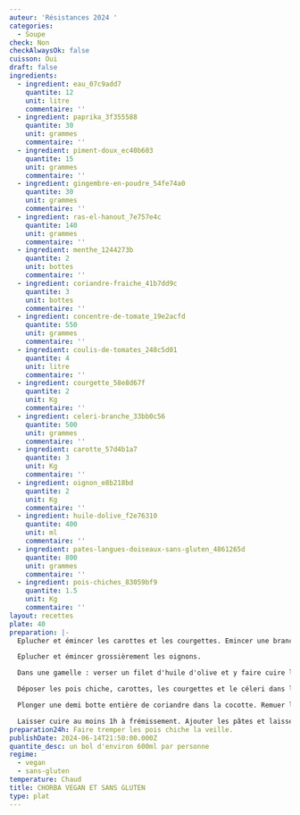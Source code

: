 ```yaml
---
auteur: 'Résistances 2024 '
categories:
  - Soupe
check: Non
checkAlwaysOk: false
cuisson: Oui
draft: false
ingredients:
  - ingredient: eau_07c9add7
    quantite: 12
    unit: litre
    commentaire: ''
  - ingredient: paprika_3f355588
    quantite: 30
    unit: grammes
    commentaire: ''
  - ingredient: piment-doux_ec40b603
    quantite: 15
    unit: grammes
    commentaire: ''
  - ingredient: gingembre-en-poudre_54fe74a0
    quantite: 30
    unit: grammes
    commentaire: ''
  - ingredient: ras-el-hanout_7e757e4c
    quantite: 140
    unit: grammes
    commentaire: ''
  - ingredient: menthe_1244273b
    quantite: 2
    unit: bottes
    commentaire: ''
  - ingredient: coriandre-fraiche_41b7dd9c
    quantite: 3
    unit: bottes
    commentaire: ''
  - ingredient: concentre-de-tomate_19e2acfd
    quantite: 550
    unit: grammes
    commentaire: ''
  - ingredient: coulis-de-tomates_248c5d01
    quantite: 4
    unit: litre
    commentaire: ''
  - ingredient: courgette_58e8d67f
    quantite: 2
    unit: Kg
    commentaire: ''
  - ingredient: celeri-branche_33bb0c56
    quantite: 500
    unit: grammes
    commentaire: ''
  - ingredient: carotte_57d4b1a7
    quantite: 3
    unit: Kg
    commentaire: ''
  - ingredient: oignon_e8b218bd
    quantite: 2
    unit: Kg
    commentaire: ''
  - ingredient: huile-dolive_f2e76310
    quantite: 400
    unit: ml
    commentaire: ''
  - ingredient: pates-langues-doiseaux-sans-gluten_4861265d
    quantite: 800
    unit: grammes
    commentaire: ''
  - ingredient: pois-chiches_83059bf9
    quantite: 1.5
    unit: Kg
    commentaire: ''
layout: recettes
plate: 40
preparation: |-
  Eplucher et émincer les carottes et les courgettes. Emincer une branche de céleri. Mettre le tout dans un saladier. Réserver. 

  Eplucher et émincer grossièrement les oignons. 

  Dans une gamelle : verser un filet d'huile d'olive et y faire cuire les oignons. Assaisonner avec le ras el hanout, le gingembre en poudre, le paprika et le piment doux. 

  Déposer les pois chiche, carottes, les courgettes et le céleri dans la gamelle. Ajouter le concentré de tomates, l'eau et le coulis de tomate. Assaisonner de sel et de poivre.

  Plonger une demi botte entière de coriandre dans la cocotte. Remuer le tout. 

  Laisser cuire au moins 1h à frémissement. Ajouter les pâtes et laisser cuire quelques minutes à frémissement
preparation24h: Faire tremper les pois chiche la veille.
publishDate: 2024-06-14T21:50:00.000Z
quantite_desc: un bol d'environ 600ml par personne
regime:
  - vegan
  - sans-gluten
temperature: Chaud
title: CHORBA VEGAN ET SANS GLUTEN
type: plat
---
```

